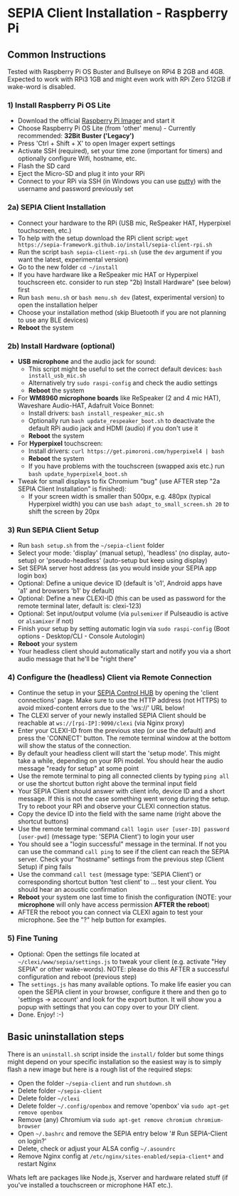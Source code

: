# SEPIA Client Installation - Raspberry Pi

## Common Instructions

Tested with Raspberry Pi OS Buster and Bullseye on RPi4 B 2GB and 4GB.  
Expected to work with RPi3 1GB and might even work with RPi Zero 512GB if wake-word is disabled.

### 1) Install Raspberry Pi OS Lite

* Download the official [Raspberry Pi Imager](https://www.raspberrypi.com/software/) and start it
* Choose Raspberry Pi OS Lite (from 'other' menu) - Currently recommended: **32Bit Buster ('Legacy')**
* Press 'Ctrl + Shift + X' to open Imager expert settings
* Activate SSH (required), set your time zone (important for timers) and optionally configure Wifi, hostname, etc.
* Flash the SD card
* Eject the Micro-SD and plug it into your RPi
* Connect to your RPi via SSH (in Windows you can use [putty](https://www.putty.org/)) with the username and password previously set

### 2a) SEPIA Client Installation

* Connect your hardware to the RPi (USB mic, ReSpeaker HAT, Hyperpixel touchscreen, etc.)
* To help with the setup download the RPi client script: `wget https://sepia-framework.github.io/install/sepia-client-rpi.sh`
* Run the script `bash sepia-client-rpi.sh` (use the `dev` argument if you want the latest, experimental version)
* Go to the new folder `cd ~/install`
* If you have hardware like a ReSpeaker mic HAT or Hyperpixel touchscreen etc. consider to run step "2b) Install Hardware" (see below) first
* Run `bash menu.sh` or `bash menu.sh dev` (latest, experimental version) to open the installation helper
* Choose your installation method (skip Bluetooth if you are not planning to use any BLE devices)
* **Reboot** the system

### 2b) Install Hardware (optional)

* **USB microphone** and the audio jack for sound:
  * This script might be useful to set the correct default devices: `bash install_usb_mic.sh`
  * Alternatively try `sudo raspi-config` and check the audio settings
  * **Reboot** the system
* For **WM8960 microphone boards** like ReSpeaker (2 and 4 mic HAT), Waveshare Audio-HAT, Adafruit Voice Bonnet:
  * Install drivers: `bash install_respeaker_mic.sh`
  * Optionally run `bash update_respeaker_boot.sh` to deactivate the default RPi audio jack and HDMI (audio) if you don't use it
  * **Reboot** the system
* For **Hyperpixel** touchscreen:
  * Install drivers: `curl https://get.pimoroni.com/hyperpixel4 | bash`
  * **Reboot** the system
  * If you have problems with the touchscreen (swapped axis etc.) run `bash update_hyperpixel4_boot.sh`
* Tweak for small displays to fix Chromium "bug" (use AFTER step "2a SEPIA Client Installation" is finished):
  * If your screen width is smaller than 500px, e.g. 480px (typical Hyperpixel width) you can use `bash adapt_to_small_screen.sh 20` to shift the screen by 20px

### 3) Run SEPIA Client Setup

* Run `bash setup.sh` from the `~/sepia-client` folder
* Select your mode: 'display' (manual setup), 'headless' (no display, auto-setup) or 'pseudo-headless' (auto-setup but keep using display)
* Set SEPIA server host address (as you would inside your SEPIA app login box)
* Optional: Define a unique device ID (default is 'o1', Android apps have 'a1' and browsers 'b1' by default)
* Optional: Define a new CLEXI-ID (this can be used as password for the remote terminal later, default is: clexi-123)
* Optional: Set input/output volume (via `pulsemixer` if Pulseaudio is active or `alsamixer` if not)
* Finish your setup by setting automatic login via `sudo raspi-config` (Boot options - Desktop/CLI - Console Autologin)
* **Reboot** your system 
* Your headless client should automatically start and notify you via a short audio message that he'll be "right there"

### 4) Configure the (headless) Client via Remote Connection

* Continue the setup in your [SEPIA Control HUB](https://github.com/SEPIA-Framework/sepia-admin-tools/tree/master/admin-web-tools) by opening the 'client connections' page. Make sure to use the HTTP address (not HTTPS) to avoid mixed-content errors due to the 'ws://' URL below!
* The CLEXI server of your newly installed SEPIA Client should be reachable at `ws://[rpi-IP]:9090/clexi` (via Nginx proxy)
* Enter your CLEXI-ID from the previous step (or use the default) and press the 'CONNECT' button. The remote terminal window at the bottom will show the status of the connection.
* By default your headless client will start the 'setup mode'. This might take a while, depending on your RPi model. You should hear the audio message "ready for setup" at some point
* Use the remote terminal to ping all connected clients by typing `ping all` or use the shortcut button right above the terminal input field
* Your SEPIA Client should answer with client info, device ID and a short message. If this is not the case something went wrong during the setup. Try to reboot your RPi and observe your CLEXI connection status.
* Copy the device ID into the field with the same name (right above the shortcut buttons)
* Use the remote terminal command `call login user [user-ID] password [user-pwd]` (message type: 'SEPIA Client') to login your user
* You should see a "login successful" message in the terminal. If not you can use the command `call ping` to see if the client can reach the SEPIA server. Check your "hostname" settings from the previous step (Client Setup) if ping fails
* Use the command `call test` (message type: 'SEPIA Client') or corresponding shortcut button 'test client' to ... test your client. You should hear an acoustic confirmation
* **Reboot** your system one last time to finish the configuration (NOTE: your **microphone** will only have access permission **AFTER the reboot**)
* AFTER the reboot you can connect via CLEXI again to test your microphone. See the "?" help button for examples.

### 5) Fine Tuning

* Optional: Open the settings file located at `~/clexi/www/sepia/settings.js` to tweak your client (e.g. activate "Hey SEPIA" or other wake-words). NOTE: please do this AFTER a successful configuration and reboot (previous step)
* The `settings.js` has many available options. To make life easier you can open the SEPIA client in your browser, configure it there and then go to 'settings -> account' and look for the export button. It will show you a popup with settings that you can copy over to your DIY client.
* Done. Enjoy! :-)

## Basic uninstallation steps

There is an `uninstall.sh` script inside the `install/` folder but some things might depend on your specific installation so the easiest way is to simply flash a new image but here is a rough list of the required steps:
* Open the folder `~/sepia-client` and run `shutdown.sh`
* Delete folder `~/sepia-client`
* Delete folder `~/clexi`
* Delete folder `~/.config/openbox` and remove 'openbox' via `sudo apt-get remove openbox`
* Remove (any) Chromium via `sudo apt-get remove chromium chromium-browser`
* Open `~/.bashrc` and remove the SEPIA entry below '# Run SEPIA-Client on login?'
* Delete, check or adjust your ALSA config `~/.asoundrc`
* Remove Nginx config at `/etc/nginx/sites-enabled/sepia-client*` and restart Nginx

Whats left are packages like Node.js, Xserver and hardware related stuff (if you've installed a touchscreen or microphone HAT etc.).
